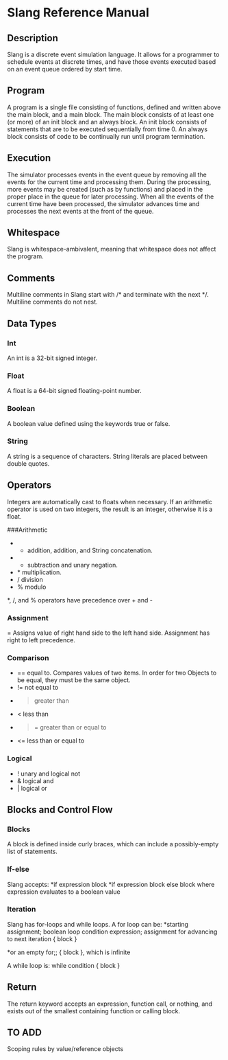 # Slang Reference Manual 

## Description 
Slang is a discrete event simulation language. It allows for a programmer to schedule events at discrete times, and have those events executed based on an event queue ordered by start time. 

## Program
A program is a single file consisting of functions, defined and written above the main block, and a main block. The main block consists of at least one (or more) of an init block and an always block. An init block consists of statements that are to be executed sequentially from time 0. An always block consists of code to be continually run until program termination.

## Execution 
The simulator processes events in the event queue by removing all the events for the current time and processing them. During the processing, more events may be created (such as by functions) and placed in the proper place in the queue for later processing. When all the events of the current time have been processed, the simulator advances time and processes the next events at the front of the queue.

## Whitespace 
Slang is whitespace-ambivalent, meaning that whitespace does not affect the program.

## Comments 
Multiline comments in Slang start with /* and terminate with the next */. Multiline comments do not nest.

## Data Types 

### Int 
An int is a 32-bit signed integer. 

### Float 
A float is a 64-bit signed floating-point number. 

### Boolean  
A boolean value defined using the keywords true or false. 

### String 
A string is a sequence of characters. String literals are placed between double quotes.

## Operators 
Integers are automatically cast to floats when necessary. If an arithmetic operator is used on two integers, the result is an integer, otherwise it is a float. 

###Arithmetic 
* + addition, addition, and String concatenation. 
* - subtraction and unary negation. 
* \* multiplication.
* / division
* % modulo

\*, /, and % operators have precedence over + and -

### Assignment  
= Assigns value of right hand side to the left hand side. Assignment has right to left precedence.

### Comparison 
* == equal to. Compares values of two items. In order for two Objects to be equal, they must be the same object.
* != not equal to
* > greater than
* < less than
* >= greater than or equal to
* <= less than or equal to

### Logical 
* ! unary and logical not
* & logical and
* | logical or

## Blocks and Control Flow 

### Blocks 
A block is defined inside curly braces, which can include a possibly-empty list of statements.

### If-else 

Slang accepts:
    *if expression block
    *if expression block else block
where expression evaluates to a boolean value

### Iteration 
Slang has for-loops and while loops. 
A for loop can be:
    *starting assignment; boolean loop condition expression; assignment for advancing to next iteration {
        block
    }

*or an empty for;; {
    block
}, which is infinite

A while loop is:
    while condition {
        block
    }

## Return 

The return keyword accepts an expression, function call, or nothing, and exists out of the smallest containing function or calling block. 

## TO ADD 
Scoping rules
by value/reference
objects

